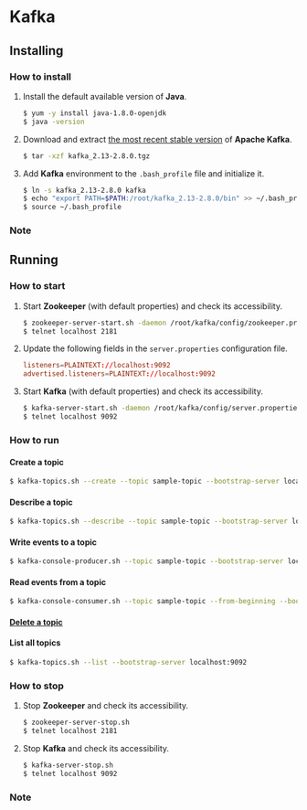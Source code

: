 # Kafka

## Installing

### How to install

1. Install the default available version of **Java**.
    ```bash
    $ yum -y install java-1.8.0-openjdk
    $ java -version
    ```

2. Download and extract [the most recent stable version](https://kafka.apache.org/downloads) of **Apache Kafka**.

    ```bash
    $ tar -xzf kafka_2.13-2.8.0.tgz
    ```

3. Add **Kafka** environment to the `.bash_profile` file and initialize it.

    ```bash
    $ ln -s kafka_2.13-2.8.0 kafka
    $ echo "export PATH=$PATH:/root/kafka_2.13-2.8.0/bin" >> ~/.bash_profile
    $ source ~/.bash_profile
    ```

### Note

## Running

### How to start

1. Start **Zookeeper** (with default properties) and check its accessibility.

   ```bash
   $ zookeeper-server-start.sh -daemon /root/kafka/config/zookeeper.properties
   $ telnet localhost 2181
   ```

2. Update the following fields in the `server.properties` configuration file.

   ```toml
   listeners=PLAINTEXT://localhost:9092
   advertised.listeners=PLAINTEXT://localhost:9092
   ```
   
3. Start **Kafka** (with default properties) and check its accessibility.

   ```bash
   $ kafka-server-start.sh -daemon /root/kafka/config/server.properties
   $ telnet localhost 9092
   ```

### How to run

#### Create a topic

```bash
$ kafka-topics.sh --create --topic sample-topic --bootstrap-server localhost:9092
```

#### Describe a topic

```bash
$ kafka-topics.sh --describe --topic sample-topic --bootstrap-server localhost:9092
```

#### Write events to a topic

```bash
$ kafka-console-producer.sh --topic sample-topic --bootstrap-server localhost:9092
```

#### Read events from a topic

```bash
$ kafka-console-consumer.sh --topic sample-topic --from-beginning --bootstrap-server localhost:9092
```

#### [Delete a topic](https://stackoverflow.com/questions/33537950/how-to-delete-a-topic-in-apache-kafka)

#### List all topics

```bash
$ kafka-topics.sh --list --bootstrap-server localhost:9092
```

### How to stop

1. Stop **Zookeeper** and check its accessibility.

   ```bash
   $ zookeeper-server-stop.sh
   $ telnet localhost 2181
   ```
2. Stop **Kafka** and check its accessibility.

   ```bash
   $ kafka-server-stop.sh
   $ telnet localhost 9092
   ```

### Note

